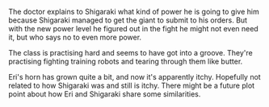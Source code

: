 The doctor explains to Shigaraki what kind of power he is going to give him because Shigaraki managed to get the giant to submit to his orders. But with the new power level he figured out in the fight he might not even need it, but who says no to even more power.

The class is practising hard and seems to have got into a groove. They're practising fighting training robots and tearing through them like butter. 

Eri's horn has grown quite a bit, and now it's apparently itchy. Hopefully not related to how Shigaraki was and still is itchy. There might be a future plot point about how Eri and Shigaraki share some similarities.